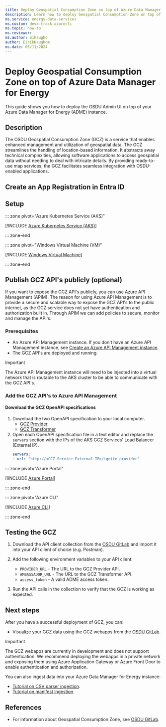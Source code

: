 ```yaml
---
title: Deploy Geospatial Consumption Zone on top of Azure Data Manager for Energy
description: Learn how to deploy Geospatial Consumption Zone on top of your Azure Data Manager for Energy instance.
ms.service: energy-data-services
ms.custom: devx-track-azurecli
ms.topic: how-to
ms.reviewer: 
ms.author: eihaugho
author: EirikHaughom
ms.date: 05/11/2024
---
```


# Deploy Geospatial Consumption Zone on top of Azure Data Manager for Energy

This guide shows you how to deploy the OSDU Admin UI on top of your Azure Data Manager for Energy (ADME) instance.

## Description

The OSDU Geospatial Consumption Zone (GCZ) is a service that enables enhanced management and utilization of geospatial data. The GCZ streamlines the handling of location-based information. It abstracts away technical complexities, allowing software applications to access geospatial data without needing to deal with intricate details. By providing ready-to-use map services, the GCZ facilitates seamless integration with OSDU-enabled applications.

## Create an App Registration in Entra ID


## Setup

::: zone pivot="Azure Kubernetes Service (AKS)"

[!INCLUDE [Azure Kubernetes Service (AKS)](includes/how-to/deploy-gcz-on-aks.md)]

::: zone-end

::: zone pivot="Windows Virtual Machine (VM)"

[!INCLUDE [Windows Virtual Machine](includes)]

::: zone-end

## Publish GCZ API's publicly (optional)

If you want to expose the GCZ API's publicly, you can use Azure API Management (APIM).
The reason for using Azure API Management is to provide a secure and scalable way to expose the GCZ API's to the public internet, as the GCZ service does not yet have authentication and authorization built in.
Through APIM we can add policies to secure, monitor and manage the API's.

### Prerequisites

- An Azure API Management instance. If you don't have an Azure API Management instance, see [Create an Azure API Management instance](/azure/api-management/get-started-create-service-instance).
- The GCZ API's are deployed and running.

> [!IMPORTANT]
> The Azure API Management instance will need to be injected into a virtual network that is routable to the AKS cluster to be able to communicate with the GCZ API's.

### Add the GCZ API's to Azure API Management


#### Download the GCZ OpenAPI specifications

1. Download the two OpenAPI specification to your local computer.
    - [GCZ Provider](../../media/how-to-deploy-gcz/gcz-openapi-provider.yaml)
    - [GCZ Transformer](../../media/how-to-deploy-gcz/gcz-openapi-transformer.yaml)
1. Open each OpenAPI specification file in a text editor and replace the `servers` section with the IPs of the AKS GCZ Services' Load Balancer (External IP).
    ```yaml
    servers:
    - url: "http://<GCZ-Service-External-IP>/ignite-provider"
    ```

::: zone pivot="Azure Portal"

[!INCLUDE [Azure Portal](includes/how-to/deploy-gcz-apim-portal.md)]

::: zone-end

::: zone pivot="Azure CLI"

[!INCLUDE [Azure CLI](includes/how-to/deploy-gcz-apim-cli.md)]

::: zone-end

## Testing the GCZ

1. Download the API client collection from the [OSDU GitLab](hthttps://community.opengroup.org/osdu/platform/consumption/geospatial/-/blob/master/docs/test-assets/postman/Geospatial%20Consumption%20Zone%20-%20Provider%20Postman%20Tests.postman_collection.json?ref_type=heads) and import it into your API client of choice (e.g. Postman).
1. Add the following environment variables to your API client:
    - `PROVIDER_URL` - The URL to the GCZ Provider API.
    - `AMBASSADOR_URL` - The URL to the GCZ Transformer API.
    - `access_token` - A valid ADME access token.

1. Run the API calls in the collection to verify that the GCZ is working as expected.

## Next steps
After you have a successful deployment of GCZ, you can:

- Visualize your GCZ data using the GCZ webapps from the [OSDU GitLab](https://community.opengroup.org/osdu/platform/consumption/geospatial/-/tree/master/docs/test-assets/webapps?ref_type=heads).

> [!IMPORTANT]
> The GCZ webapps are currently in development and does not support authentication. We recommend deploying the webapps in a private network and exposing them using Azure Application Gateway or Azure Front Door to enable authentication and authorization.

You can also ingest data into your Azure Data Manager for Energy instance:

- [Tutorial on CSV parser ingestion](tutorial-csv-ingestion.md).
- [Tutorial on manifest ingestion](tutorial-manifest-ingestion.md).
    
## References

- For information about Geospatial Consumption Zone, see [OSDU GitLab](https://community.opengroup.org/osdu/platform/consumption/geospatial/).